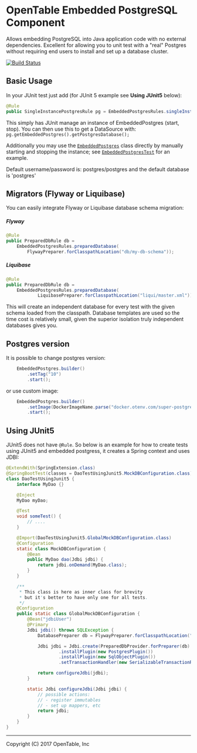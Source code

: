 OpenTable Embedded PostgreSQL Component
=======================================

Allows embedding PostgreSQL into Java application code with
no external dependencies.  Excellent for allowing you to unit
test with a "real" Postgres without requiring end users to install
and set up a database cluster.

[![Build Status](https://travis-ci.org/opentable/otj-pg-embedded.svg)](https://travis-ci.org/opentable/otj-pg-embedded)

## Basic Usage

In your JUnit test just add (for JUnit 5 example see **Using JUnit5** below):

```java
@Rule
public SingleInstancePostgresRule pg = EmbeddedPostgresRules.singleInstance();
```

This simply has JUnit manage an instance of EmbeddedPostgres (start, stop). You can then use this to get a DataSource with: `pg.getEmbeddedPostgres().getPostgresDatabase();`  

Additionally you may use the [`EmbeddedPostgres`](src/main/java/com/opentable/db/postgres/embedded/EmbeddedPostgres.java) class directly by manually starting and stopping the instance; see [`EmbeddedPostgresTest`](src/test/java/com/opentable/db/postgres/embedded/EmbeddedPostgresTest.java) for an example.

Default username/password is: postgres/postgres and the default database is 'postgres'

## Migrators (Flyway or Liquibase)

You can easily integrate Flyway or Liquibase database schema migration:
##### Flyway
```java
@Rule 
public PreparedDbRule db =
    EmbeddedPostgresRules.preparedDatabase(
        FlywayPreparer.forClasspathLocation("db/my-db-schema"));
```

##### Liquibase
```java
@Rule
public PreparedDbRule db = 
    EmbeddedPostgresRules.preparedDatabase(
            LiquibasePreparer.forClasspathLocation("liqui/master.xml"));
```

This will create an independent database for every test with the given schema loaded from the classpath.
Database templates are used so the time cost is relatively small, given the superior isolation truly
independent databases gives you.

## Postgres version

It is possible to change postgres version:

```java
    EmbeddedPostgres.builder()
        .setTag("10")
        .start();
```

or use custom image:

```java
    EmbeddedPostgres.builder()
        .setImage(DockerImageName.parse("docker.otenv.com/super-postgres"))
        .start();
```


## Using JUnit5

JUnit5 does not have `@Rule`. So below is an example for how to create tests using JUnit5 and embedded postgress, it creates a Spring context and uses JDBI:

```java
@ExtendWith(SpringExtension.class)
@SpringBootTest(classes = DaoTestUsingJunit5.MockDBConfiguration.class)
class DaoTestUsingJunit5 {
    interface MyDao {}

    @Inject
    MyDao myDao;

    @Test
    void someTest() {
        // ....
    }

    @Import(DaoTestUsingJunit5.GlobalMockDBConfiguration.class)
    @Configuration
    static class MockDBConfiguration {
        @Bean
        public MyDao dao(Jdbi jdbi) {
            return jdbi.onDemand(MyDao.class);
        }
    }

    /**
     * This class is here as inner class for brevity
     * but it's better to have only one for all tests.
     */
    @Configuration
    public static class GlobalMockDBConfiguration {
        @Bean("jdbiUser")
        @Primary
        Jdbi jdbi() throws SQLException {
            DatabasePreparer db = FlywayPreparer.forClasspathLocation("db/migration");

            Jdbi jdbi = Jdbi.create(PreparedDbProvider.forPreparer(db).createDataSource())
                    .installPlugin(new PostgresPlugin())
                    .installPlugin(new SqlObjectPlugin())
                    .setTransactionHandler(new SerializableTransactionRunner());

            return configureJdbi(jdbi);
        }

        static Jdbi configureJdbi(Jdbi jdbi) {
            // possible actions:
            // - register immutables
            // - set up mappers, etc
            return jdbi;
        }
    }
}
```

----
Copyright (C) 2017 OpenTable, Inc
